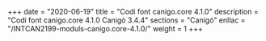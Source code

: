 +++
date        = "2020-06-19"
title       = "Codi font canigo.core 4.1.0"
description = "Codi font canigo.core 4.1.0 Canigó 3.4.4"
sections    = "Canigó"
enllac		= "/INTCAN2199-moduls-canigo.core-4.1.0/"
weight		= 1
+++

